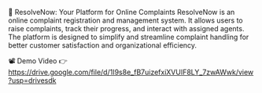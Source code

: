 📢 ResolveNow: Your Platform for Online Complaints
ResolveNow is an online complaint registration and management system. It allows users to raise complaints, track their progress, and interact with assigned agents. The platform is designed to simplify and streamline complaint handling for better customer satisfaction and organizational efficiency.

📽️ Demo Video
👉 https://drive.google.com/file/d/1I9s8e_fB7uizefxiXVUIF8LY_7zwAWwk/view?usp=drivesdk

